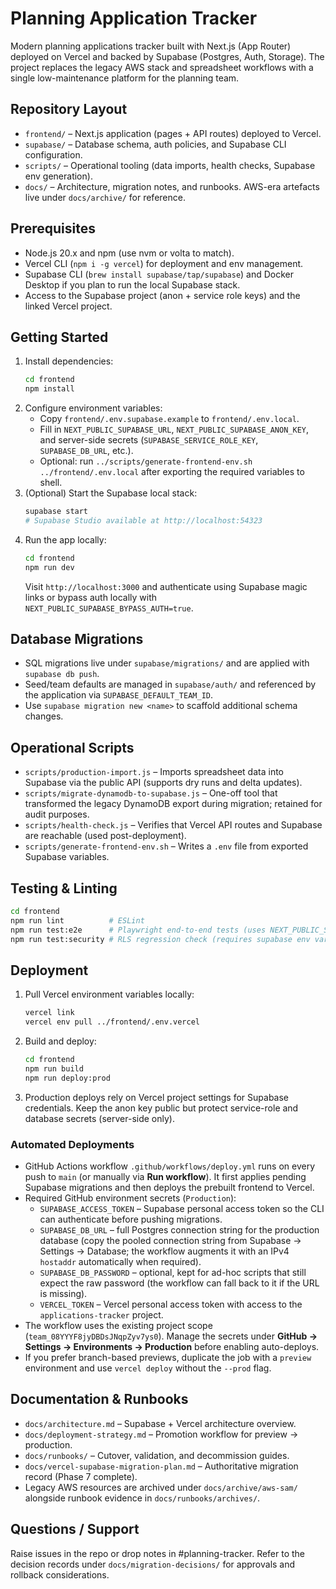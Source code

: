 # Planning Application Tracker

Modern planning applications tracker built with Next.js (App Router) deployed on Vercel and backed by Supabase (Postgres, Auth, Storage). The project replaces the legacy AWS stack and spreadsheet workflows with a single low-maintenance platform for the planning team.

## Repository Layout
- `frontend/` – Next.js application (pages + API routes) deployed to Vercel.
- `supabase/` – Database schema, auth policies, and Supabase CLI configuration.
- `scripts/` – Operational tooling (data imports, health checks, Supabase env generation).
- `docs/` – Architecture, migration notes, and runbooks. AWS-era artefacts live under `docs/archive/` for reference.

## Prerequisites
- Node.js 20.x and npm (use nvm or volta to match).
- Vercel CLI (`npm i -g vercel`) for deployment and env management.
- Supabase CLI (`brew install supabase/tap/supabase`) and Docker Desktop if you plan to run the local Supabase stack.
- Access to the Supabase project (anon + service role keys) and the linked Vercel project.

## Getting Started
1. Install dependencies:
   ```bash
   cd frontend
   npm install
   ```
2. Configure environment variables:
   - Copy `frontend/.env.supabase.example` to `frontend/.env.local`.
   - Fill in `NEXT_PUBLIC_SUPABASE_URL`, `NEXT_PUBLIC_SUPABASE_ANON_KEY`, and server-side secrets (`SUPABASE_SERVICE_ROLE_KEY`, `SUPABASE_DB_URL`, etc.).
   - Optional: run `../scripts/generate-frontend-env.sh ../frontend/.env.local` after exporting the required variables to shell.
3. (Optional) Start the Supabase local stack:
   ```bash
   supabase start
   # Supabase Studio available at http://localhost:54323
   ```
4. Run the app locally:
   ```bash
   cd frontend
   npm run dev
   ```
   Visit `http://localhost:3000` and authenticate using Supabase magic links or bypass auth locally with `NEXT_PUBLIC_SUPABASE_BYPASS_AUTH=true`.

## Database Migrations
- SQL migrations live under `supabase/migrations/` and are applied with `supabase db push`.
- Seed/team defaults are managed in `supabase/auth/` and referenced by the application via `SUPABASE_DEFAULT_TEAM_ID`.
- Use `supabase migration new <name>` to scaffold additional schema changes.

## Operational Scripts
- `scripts/production-import.js` – Imports spreadsheet data into Supabase via the public API (supports dry runs and delta updates).
- `scripts/migrate-dynamodb-to-supabase.js` – One-off tool that transformed the legacy DynamoDB export during migration; retained for audit purposes.
- `scripts/health-check.js` – Verifies that Vercel API routes and Supabase are reachable (used post-deployment).
- `scripts/generate-frontend-env.sh` – Writes a `.env` file from exported Supabase variables.

## Testing & Linting
```bash
cd frontend
npm run lint          # ESLint
npm run test:e2e      # Playwright end-to-end tests (uses NEXT_PUBLIC_SUPABASE_URL)
npm run test:security # RLS regression check (requires supabase env vars)
```

## Deployment
1. Pull Vercel environment variables locally:
   ```bash
   vercel link
   vercel env pull ../frontend/.env.vercel
   ```
2. Build and deploy:
   ```bash
   cd frontend
   npm run build
   npm run deploy:prod
   ```
3. Production deploys rely on Vercel project settings for Supabase credentials. Keep the anon key public but protect service-role and database secrets (server-side only).

### Automated Deployments
- GitHub Actions workflow `.github/workflows/deploy.yml` runs on every push to `main` (or manually via **Run workflow**). It first applies pending Supabase migrations and then deploys the prebuilt frontend to Vercel.
- Required GitHub environment secrets (`Production`):
  - `SUPABASE_ACCESS_TOKEN` – Supabase personal access token so the CLI can authenticate before pushing migrations.
  - `SUPABASE_DB_URL` – full Postgres connection string for the production database (copy the pooled connection string from Supabase → Settings → Database; the workflow augments it with an IPv4 `hostaddr` automatically when required).
  - `SUPABASE_DB_PASSWORD` – optional, kept for ad-hoc scripts that still expect the raw password (the workflow can fall back to it if the URL is missing).
  - `VERCEL_TOKEN` – Vercel personal access token with access to the `applications-tracker` project.
- The workflow uses the existing project scope (`team_08YYYF8jyDBDsJNqpZyv7ys0`). Manage the secrets under **GitHub → Settings → Environments → Production** before enabling auto-deploys.
- If you prefer branch-based previews, duplicate the job with a `preview` environment and use `vercel deploy` without the `--prod` flag.

## Documentation & Runbooks
- `docs/architecture.md` – Supabase + Vercel architecture overview.
- `docs/deployment-strategy.md` – Promotion workflow for preview → production.
- `docs/runbooks/` – Cutover, validation, and decommission guides.
- `docs/vercel-supabase-migration-plan.md` – Authoritative migration record (Phase 7 complete).
- Legacy AWS resources are archived under `docs/archive/aws-sam/` alongside runbook evidence in `docs/runbooks/archives/`.

## Questions / Support
Raise issues in the repo or drop notes in #planning-tracker. Refer to the decision records under `docs/migration-decisions/` for approvals and rollback considerations.
